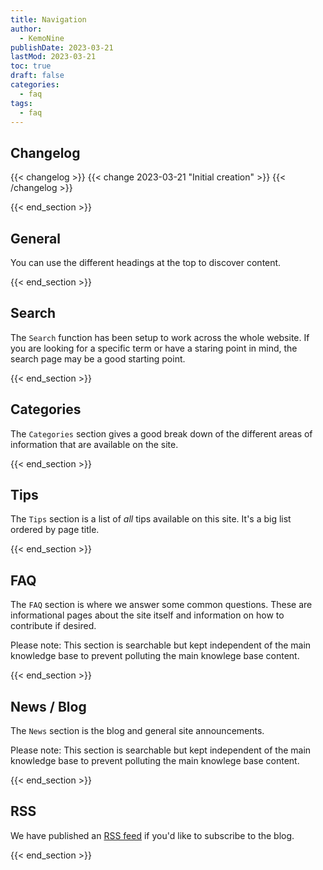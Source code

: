 ```yaml
---
title: Navigation
author: 
  - KemoNine
publishDate: 2023-03-21
lastMod: 2023-03-21
toc: true
draft: false
categories:
  - faq
tags:
  - faq
---
```


## Changelog
{{< changelog >}}
{{< change 2023-03-21 "Initial creation" >}}
{{< /changelog >}}

{{< end_section >}}

## General

You can use the different headings at the top to discover content.

{{< end_section >}}

## Search

 The `Search` function has been setup to work across the whole website. If you are looking for a specific term or have a staring point in mind, the search page may be a good starting point.

 {{< end_section >}}

## Categories

The `Categories` section gives a good break down of the different areas of information that are available on the site.

{{< end_section >}}

## Tips

The `Tips` section is a list of *all* tips available on this site. It's a big list ordered by page title.

{{< end_section >}}

## FAQ

The `FAQ` section is where we answer some common questions. These are informational pages about the site itself and information on how to contribute if desired.

Please note: This section is searchable but kept independent of the main knowledge base to prevent polluting the main knowlege base content.

{{< end_section >}}

## News / Blog

The `News` section is the blog and general site announcements. 

Please note: This section is searchable but kept independent of the main knowledge base to prevent polluting the main knowlege base content.

{{< end_section >}}

## RSS

We have published an [RSS feed](/index.xml) if you'd like to subscribe to the blog.

{{< end_section >}}